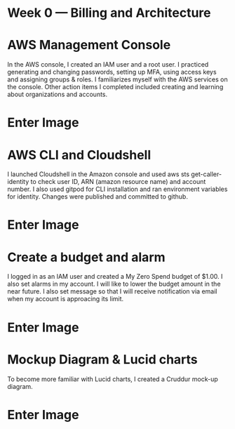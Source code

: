 # Week 0 — Billing and Architecture

# AWS Management Console
In the AWS console, I created an IAM user and a root user. I practiced generating and changing passwords, setting up MFA, using  access keys and assigning groups & roles. I familiarizes myself with the AWS services on the console. Other action items I completed included creating and learning about organizations and accounts.
# Enter Image

# AWS CLI and Cloudshell
I launched Cloudshell in the Amazon console and used  aws sts get-caller-identity to check user ID, ARN (amazon resource name) and account number. I also used gitpod for CLI installation and ran environment variables for identity. Changes were published and committed to github. 
# Enter Image


# Create a budget and alarm
I logged in as an IAM user and created a My Zero Spend budget of $1.00. I also set alarms in my account.  I will like to lower the budget amount in the near future. I also set message so that I will receive notification via email when my account is approacing its limit. 
# Enter Image








# Mockup Diagram & Lucid charts
To become more familiar with Lucid charts, I created a Cruddur mock-up diagram. 
# Enter Image
